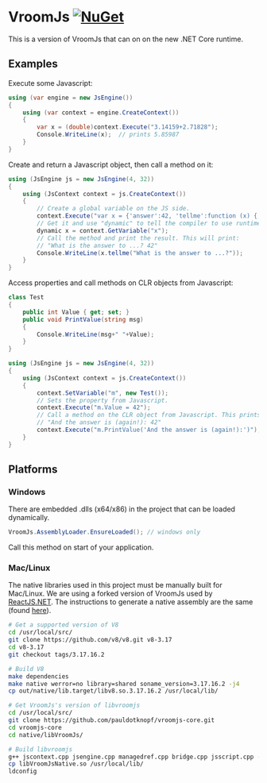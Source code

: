# VroomJs [![NuGet](https://img.shields.io/nuget/v/VroomJs.svg?maxAge=2592000)](https://www.nuget.org/packages/VroomJs/)

This is a version of VroomJs that can on on the new .NET Core runtime. 

## Examples

Execute some Javascript:

```c#
using (var engine = new JsEngine())
{
    using (var context = engine.CreateContext())
    {
        var x = (double)context.Execute("3.14159+2.71828");
        Console.WriteLine(x);  // prints 5.85987
    }
}
```

Create and return a Javascript object, then call a method on it:

```c#
using (JsEngine js = new JsEngine(4, 32))
{
    using (JsContext context = js.CreateContext())
    {
        // Create a global variable on the JS side.
        context.Execute("var x = {'answer':42, 'tellme':function (x) { return x+' '+this.answer; }}");
        // Get it and use "dynamic" to tell the compiler to use runtime binding.
        dynamic x = context.GetVariable("x");
        // Call the method and print the result. This will print:
        // "What is the answer to ...? 42"
        Console.WriteLine(x.tellme("What is the answer to ...?"));
    }
}
```

Access properties and call methods on CLR objects from Javascript:

```c#
class Test
{
    public int Value { get; set; }
    public void PrintValue(string msg)
    {
        Console.WriteLine(msg+" "+Value);
    }
}

using (JsEngine js = new JsEngine(4, 32))
{
    using (JsContext context = js.CreateContext())
    {
        context.SetVariable("m", new Test());
        // Sets the property from Javascript.
        context.Execute("m.Value = 42");
        // Call a method on the CLR object from Javascript. This prints:
        // "And the answer is (again!): 42"
        context.Execute("m.PrintValue('And the answer is (again!):')");
    }
}
```
## Platforms

### Windows

There are embedded .dlls (x64/x86) in the project that can be loaded dynamically.

```c#
VroomJs.AssemblyLoader.EnsureLoaded(); // windows only
```

Call this method on start of your application.

### Mac/Linux

The native libraries used in this project must be manually built for Mac/Linux. We are using a forked version of VroomJs used by [ReactJS.NET](http://reactjs.net/). The instructions to generate a native assembly are the same (found [here](http://reactjs.net/guides/mono.html)).

```bash
# Get a supported version of V8
cd /usr/local/src/
git clone https://github.com/v8/v8.git v8-3.17
cd v8-3.17
git checkout tags/3.17.16.2

# Build V8
make dependencies
make native werror=no library=shared soname_version=3.17.16.2 -j4
cp out/native/lib.target/libv8.so.3.17.16.2 /usr/local/lib/

# Get VroomJs's version of libvroomjs
cd /usr/local/src/
git clone https://github.com/pauldotknopf/vroomjs-core.git
cd vroomjs-core
cd native/libVroomJs/

# Build libvroomjs
g++ jscontext.cpp jsengine.cpp managedref.cpp bridge.cpp jsscript.cpp -o libVroomJsNative.so -shared -L /usr/local/src/v8-3.17/out/native/lib.target/ -I /usr/local/src/v8-3.17/include/ -fPIC -Wl,--no-as-needed -l:/usr/local/lib/libv8.so.3.17.16.2
cp libVroomJsNative.so /usr/local/lib/
ldconfig
```
